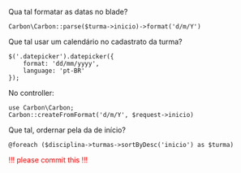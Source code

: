 Qua tal formatar as datas no blade?

    Carbon\Carbon::parse($turma->inicio)->format('d/m/Y') 

Que tal usar um calendário no cadastrato da turma?

    $('.datepicker').datepicker({
        format: 'dd/mm/yyyy',
        language: 'pt-BR'
    });

No controller:

    use Carbon\Carbon;
    Carbon::createFromFormat('d/m/Y', $request->inicio)

Que tal, ordernar pela da de início?

    @foreach ($disciplina->turmas->sortByDesc('inicio') as $turma)

<div style="color:red;">!!! please commit this !!!</div>

